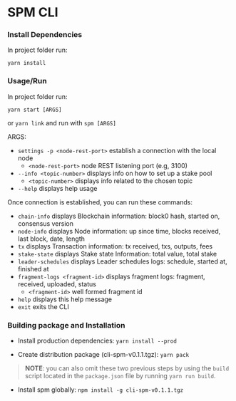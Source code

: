 # SPM CLI

### Install Dependencies

In project folder run:
```console
yarn install
```

### Usage/Run

In project folder run:
```console
yarn start [ARGS]
```

or `yarn link` and run with `spm [ARGS]`

ARGS:
  * `settings -p <node-rest-port>` establish a connection with the local node
    * `<node-rest-port>` node REST listening port (e.g, 3100)
  * `--info <topic-number>` displays info on how to set up a stake pool
    * `<topic-number>` displays info related to the chosen topic
  * `--help` displays help usage

Once connection is established, you can run these commands:
  * `chain-info` displays Blockchain information: block0 hash, started on, consensus version
  * `node-info` displays Node information: up since time, blocks received, last block, date, length
  * `tx` displays Transaction information: tx received, txs, outputs, fees
  * `stake-state` displays Stake state Information: total value, total stake
  * `leader-schedules` displays Leader schedules logs: schedule, started at, finished at
  * `fragment-logs <fragment-id>` displays fragment logs: fragment, received, uploaded, status
      * `<fragment-id>` well formed fragment id
  * `help` displays this help message
  * `exit` exits the CLI

### Building package and Installation

* Install production dependencies: `yarn install --prod`

* Create distribution package (cli-spm-v0.1.1.tgz): `yarn pack`

> **NOTE**: you can also omit these two previous steps by using the `build` script located in the `package.json` file by running `yarn run build`.

* Install spm globally: `npm install -g cli-spm-v0.1.1.tgz`